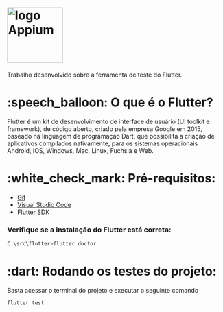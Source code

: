 # <img src="https://storage.googleapis.com/cms-storage-bucket/ec64036b4eacc9f3fd73.svg" alt = "logo Appium" width = "130">
Trabalho desenvolvido sobre a ferramenta de teste do Flutter.

<h1> :speech_balloon: O que é o Flutter? </h1>
Flutter é um kit de desenvolvimento de interface de usuário (UI toolkit e framework), de código aberto, criado pela empresa Google em 2015, baseado na linguagem de programação Dart, que possibilita a criação de aplicativos compilados nativamente, para os sistemas operacionais Android, IOS, Windows, Mac, Linux, Fuchsia e Web.

<h1> :white_check_mark: Pré-requisitos: </h1>

- [Git](https://git-scm.com/downloads)
- [Visual Studio Code](https://code.visualstudio.com/download)
- [Flutter SDK](https://docs.flutter.dev/get-started/install)

### Verifique se a instalação do Flutter está correta:
  
```bash
C:\src\flutter>flutter doctor
```

<h1> :dart: Rodando os testes do projeto: </h1>
  Basta acessar o terminal do projeto e executar o seguinte comando
  
 ```bash
flutter test
```
